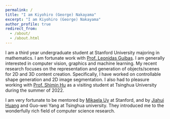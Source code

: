 ```yaml
---
permalink: /
title: "I am Kiyohiro (George) Nakayama"
excerpt: "I am Kiyohiro (George) Nakayama"
author_profile: true
redirect_from: 
  - /about/
  - /about.html
---
```


 I am a third year undergraduate student at Stanford University majoring in mathematics. I am fortunate work with [Prof. Leonidas Guibas](https://geometry.stanford.edu/). I am generally interested in computer vision, graphics and machine learning. My recent research focuses on the representation and generation of objects/scenes for 2D and 3D content creation. Specifically, I have worked on controllable shape generation and 2D image segmentation. I also had to pleasure working with [Prof. Shimin Hu](https://cg.cs.tsinghua.edu.cn/shimin.htm) as a visiting student at Tsinghua University during the summer of 2022. 

 I am very fortunate to be mentored by [Mikaela Uy](https://mikacuy.github.io/) at Stanford, and by [Jiahui Huang](https://cg.cs.tsinghua.edu.cn/people/~huangjh/) and Guo-wei Yang at Tsinghua university. They introduced me to the wonderfully rich field of computer science research. 